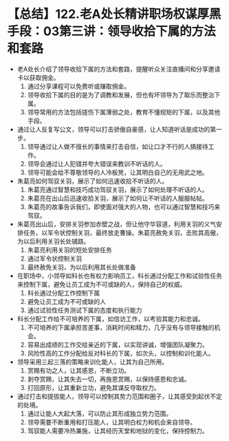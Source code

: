 # 【总结】122.老A处长精讲职场权谋厚黑手段：03第三讲：领导收拾下属的方法和套路

-   老A处长介绍了领导收拾下属的方法和套路，提醒听众关注直播间和分享邀请卡以获取佣金。
    1.  通过分享课程可以免费听或赚取佣金。
    2.  领导收拾下属的目的是为了调教和发展，但也有坏领导为了取乐而整治下属。
    3.  领导常用的方法包括搓伤下属薄弱之处，教育不懂规矩的下属，以及其他手段。
-   通过让人反复写公文，领导可以打击骄傲自豪感，让人知道听话是成功的第一步。
    1.  领导通过让人做不擅长的事情来打击自信，如让口才不行的人搞接待工作。
    2.  领导会通过让人犯错并夸大错误来教训不听话的人。
    3.  领导可能会给不尊敬领导的人冷板凳，让其明白自己的无用武之地。
-   朱葛亮如何驾驭关羽，展示了如何迅速收拾不听话的人。
    1.  朱葛亮通过智慧和技巧成功驾驭关羽，展示了如何处理不听话的人。
    2.  朱葛亮在出山后迅速收拾关羽，展示了如何让不听话的人服服帖帖。
    3.  朱葛亮的故事告诉我们，即使面对强大的人物，也可以通过智慧和技巧来驾驭。
-   朱葛亮出山后，安排关羽参加赤壁之战，但让他守华容道，利用关羽的义气安排任务，以军令状控制关羽，最终放走曹操。朱葛亮赦免关羽，击败其高傲，为以后利用关羽长处铺路。
    1.  朱葛亮利用关羽的短处安排任务
    2.  通过军令状控制关羽
    3.  最终赦免关羽，为以后利用其长处做准备
-   在职场中，小领导如科长也有权力影响员工，科长通过分配工作和试验性任务来控制下属，避免让员工成为不可或缺的人，保持自己的权威。
    1.  科长通过分配工作控制下属
    2.  避免让员工成为不可或缺的人
    3.  通过试验性任务测试下属的态度和执行能力
-   科长分配工作给不可培养的下属，如信访工作，以考验其能力和忠诚。
    1.  不可培养的下属承担苦差事，消耗时间和精力，几乎没有与领导接触的机会。
    2.  容易出成绩的工作交给亲近的下属，以实现讲诚，增强团队凝聚力。
    3.  风险性高的工作分配给反对科长的下属，如次头，以控制和训化能人。
-   领导采用三起三落的策略来训化能人，让其为自己所用。
    1.  赏赐有功之人，让其感恩，不断立功。
    2.  剥夺赏赐，让其失去一切，再施恩赏赐，以保持感恩和忠诚。
    3.  打回原形，让其重新立功，避免其谋反夺取权力。
-   通过打击和提拔能人，领导可以控制其势力范围和圈子，让其感受到起伏不定的处境。
    1.  通过让能人大起大落，可以防止其形成独立势力范围。
    2.  领导需要不断重用和打压能人，让其明白权力和机会来自领导。
    3.  驾驭能人需要冷热兼施，让其经历天堂和地狱的变化，保持控制力。